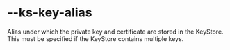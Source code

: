 # --ks-key-alias
Alias under which the private key and certificate are
stored in the KeyStore. This must be specified if the
KeyStore contains multiple keys.